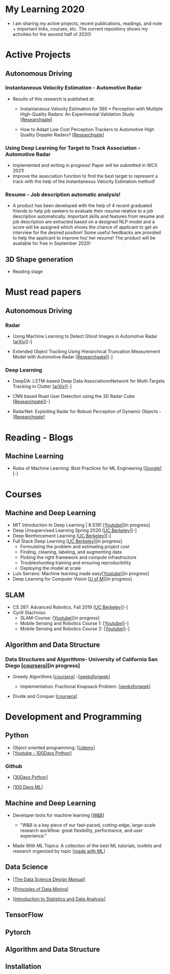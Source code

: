 # My Learning 2020
  - I am sharing my active projects, recent publications, readings, and note + important links, courses, etc.  The current repository shows my activities for the second half of 2020!

# Active Projects
## Autonomous Driving
### Instantaneous Velocity Estimation - Automotive Radar
- Results of this research is published at:

  - Instantaneous Velocity Estimation for 360 • Perception with Multiple High-Quality Radars: An Experimental Validation Study [[Researchgate](https://www.researchgate.net/publication/342010637_Instantaneous_Velocity_Estimation_for_360_Perception_with_Multiple_High-Quality_Radars_An_Experimental_Validation_Study)]

  - How to Adapt Low Cost Perception Trackers to Automotive High Quality Doppler Radars?  [[Researchgate](https://www.researchgate.net/publication/342010810_How_to_Adapt_Low_Cost_Perception_Trackers_to_Automotive_High_Quality_Doppler_Radars)]
  

  
### Using Deep Learning for Target to Track Association - Automotive Radar
- Implemented and writing in progress! Paper will be submitted in WCX 2021!
- Improve the association function to find the best target to represent a track with the help of the Instantaneous Velocity Estimation method! 
  
### Resume - Job description automatic analysis! 
- A product has been developed with the help of 4 recent graduated friends to help job seekers to evaluate their resume relative to a job description automatically. 
Important skills and features from resume and job description are extracted based on a designed NLP model and a score will be assigned which shows the chance of applicant to get an interview for the desired position! Some useful feedbacks are provided to help the applicant to improve his/ her resume!
The product will be available for free in September 2020! 
## 3D Shape generation
  - Reading stage 

# Must read papers
## Autonomous Driving
### Radar
- Using Machine Learning to Detect Ghost Images in Automotive Radar  [[arXiv](https://arxiv.org/pdf/2007.05280.pdf)][-]

- Extended Object Tracking Using Hierarchical Truncation Measurement Model with Automotive Radar  [[Researchgate](https://www.researchgate.net/publication/340578943_Extended_Object_Tracking_Using_Hierarchical_Truncation_Measurement_Model_with_Automotive_Radar)][-]

### Deep Learning
- DeepDA: LSTM-based Deep Data AssociationnNetwork for Multi-Targets Tracking in Clutter [[arXiv](https://arxiv.org/ftp/arxiv/papers/1907/1907.09915.pdf)][-]
- CNN based Road User Detection using the 3D Radar Cube [[Researchgate](https://www.researchgate.net/publication/338664323_CNN_based_Road_User_Detection_using_the_3D_Radar_Cube)][-]

- RadarNet: Exploiting Radar for Robust Perception of Dynamic Objects  - [[Researchgate](https://www.researchgate.net/publication/343279449_RadarNet_Exploiting_Radar_for_Robust_Perception_of_Dynamic_Objects)]


# Reading - Blogs
## Machine Learning
- Rules of Machine Learning: Best Practices for ML Engineering [[Google](https://developers.google.com/machine-learning/guides/rules-of-ml)][-]

# Courses
  
## Machine and Deep Learning 
- MIT Introduction to Deep Learning | 6.S191 [[Youtube](https://www.youtube.com/watch?v=njKP3FqW3Sk&list=PLtBw6njQRU-rwp5__7C0oIVt26ZgjG9NI)][in progress] 
- Deep Unsupervised Learning Spring 2020 [[UC Berkeley](https://sites.google.com/view/berkeley-cs294-158-sp20/home)][-]
- Deep Reinforcement Learning [[UC Berkeley](http://rail.eecs.berkeley.edu/deeprlcourse/)][-]
- Full Stack Deep Learning  [[UC Berkeley](https://course.fullstackdeeplearning.com/)][in progress]
    -  Formulating the problem and estimating project cost
    -  Finding, cleaning, labeling, and augmenting data
    -  Picking the right framework and compute infrastructure
    -  Troubleshooting training and ensuring reproducibility
    -  Deploying the model at scale
- Luis Serrano: Machine learning made easy[[Youtube](https://www.youtube.com/c/LuisSerrano/playlists  )][in progress] 
- Deep Learning for Computer Vision [[U of M](http://leccap.engin.umich.edu/leccap/site/jhygcph151x25gjj1f0)][in progress] 

## SLAM
- CS 287: Advanced Robotics, Fall 2019 [[UC Berkeley](https://people.eecs.berkeley.edu/~pabbeel/cs287-fa19/)][-]
- Cyrill Stachniss:
  - SLAM-Course: [[Youtube](https://www.youtube.com/watch?v=U6vr3iNrwRA&list=PLgnQpQtFTOGQrZ4O5QzbIHgl3b1JHimN_)][in progress]
  - Mobile Sensing and Robotics Course 1: [[Youtube](https://www.youtube.com/watch?v=OSsQX-dMwco&list=PLgnQpQtFTOGQJXx-x0t23RmRbjp_yMb4v)][-]
  - Mobile Sensing and Robotics Course 2: [[Youtube](https://www.youtube.com/watch?v=4QG0y0pIOBE&list=PLgnQpQtFTOGQh_J16IMwDlji18SWQ2PZ6)][-]

## Algorithm and Data Structure 
### Data Structures and Algorithms- University of California San Diego [[coursera](https://www.coursera.org/specializations/data-structures-algorithms)][in progress]
  - Greedy Algorithms [[coursera](https://www.coursera.org/learn/algorithmic-toolbox/lecture/diKe3/review-of-greedy-algorithms)]
    -[[geeksforgeek](https://www.geeksforgeeks.org/activity-selection-problem-greedy-algo-1/)]
    
    - Implementation: Fractional Knapsack Problem:
    [[geeksforgeek](https://www.geeksforgeeks.org/fractional-knapsack-problem/)]
    
 - Divide and Conquer [[coursera](https://www.coursera.org/learn/algorithmic-toolbox/programming/w9YDz/programming-assignment-4-divide-and-conquer)] 

# Development and Programming

## Python
- Object oriented programming: [[Udemy](https://www.udemy.com/course/python-beyond-the-basics-object-oriented-programming)]
- [[Youtube - 100Days Python](https://www.youtube.com/watch?v=fSi5uvXqT4s&list=PLQh6rb1mrE_Ywz-LGD9DQb1_ofqn8X05U)]


### Github
- [[30Days Python](https://github.com/Asabeneh/30-Days-Of-Python)]

- [[100 Days ML](https://github.com/Avik-Jain/100-Days-Of-ML-Code)]



## Machine and Deep Learning
- Developer tools for machine learning [[W&B](https://www.wandb.com/)]
  - "W&B is a key piece of our fast-paced, cutting-edge, large-scale research workflow: great flexibility, performance, and user experience."

- Made With ML Topics: A collection of the best ML tutorials, toolkits and research organized by topic [[made with ML](https://madewithml.com/topics/)] 

## Data Science 

- [[The Data Science Design Manual](https://link.springer.com/book/10.1007%2F978-3-319-55444-0)]

- [[Principles of Data Mining](https://link.springer.com/book/10.1007%2F978-1-4471-7307-6)]

- [[Introduction to Statistics and Data Analysis](https://link.springer.com/book/10.1007%2F978-3-319-46162-5)]

## TensorFlow

## Pytorch


## Algorithm and Data Structure 



## Installation






